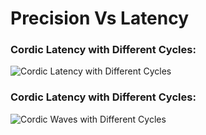 # Precision Vs Latency

### Cordic Latency with Different Cycles:
![Cordic Latency with Different Cycles](https://github.com/AzazHassankhan/STM32Xxxx_Accelerator_Evaluation/assets/92155897/09251083-1537-4b34-9014-d42688e80312)

### Cordic Latency with Different Cycles:
![Cordic Waves with Different Cycles](https://github.com/AzazHassankhan/STM32Xxxx_Accelerator_Evaluation/assets/92155897/9c6f745e-80ca-43d4-b6d2-e4622842f5aa)

